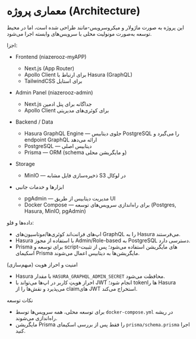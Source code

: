 # معماری پروژه (Architecture)

این پروژه به صورت ماژولار و میکروسرویس-مانند طراحی شده است، اما در محیط توسعه به‌صورت مونولیت محلی با سرویس‌های وابسته اجرا می‌شود.

اجزا:

- Frontend (niazerooz-myAPP)
  - Next.js (App Router)
  - Apollo Client برای ارتباط با Hasura (GraphQL)
  - TailwindCSS برای استایل

- Admin Panel (niazerooz-admin)
  - Next.js جداگانه برای پنل ادمین
  - Apollo Client برای کوئری‌های مدیریتی

- Backend / Data
  - Hasura GraphQL Engine — جلوی دیتابیس PostgreSQL را می‌گیرد و endpoint GraphQL ارائه می‌دهد
  - PostgreSQL — دیتابیس اصلی
  - Prisma — ORM (schema و مایگریشن محلی)

- Storage
  - MinIO — ذخیره‌سازی فایل مشابه S3 در لوکال

- ابزارها و خدمات جانبی
  - pgAdmin — مدیریت دیتابیس از طریق UI
  - Docker Compose — برای راه‌اندازی سرویس‌های توسعه (Postgres, Hasura, MinIO, pgAdmin)

داده‌ها و فلو:

- اپ‌های فرانت‌اند کوئری‌ها/موتاسیون‌های GraphQL را به Hasura می‌فرستند.
- Hasura با استفاده از مجوز Admin/Role-based به PostgreSQL دسترسی دارد.
- Prisma برای توسعه و script‌-های مایگریشن استفاده می‌شود؛ پس از تثبیت اسکیمای Prisma مایگریشن‌ها به دیتابیس اعمال می‌شوند.

امنیت و احراز هویت (مبهم‌سازی)

- Hasura با مقدار `HASURA_GRAPHQL_ADMIN_SECRET` محافظت می‌شود.
- احراز هویتِ کاربر در اپ‌ها می‌تواند با JWT انجام شود؛ tokenها را Hasura می‌پذیرد و نقش‌ها را از claimهای JWT استخراج می‌کند.

نکات توسعه

- برای توسعه محلی، همه سرویس‌ها توسط `docker-compose.yml` در ریشه راه‌اندازی می‌شوند.
- مایگریشن Prisma را فقط پس از بررسی اسکیمای `prisma/schema.prisma` اجرا کنید.
